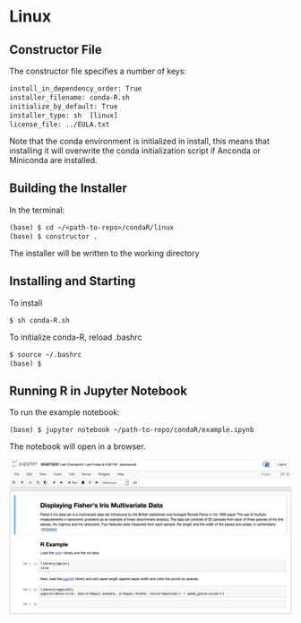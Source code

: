# Linux

## Constructor File

The constructor file specifies a number of keys:

```
install_in_dependency_order: True 
installer_filename: conda-R.sh 
initialize_by_default: True 
installer_type: sh  [linux] 
license_file: ../EULA.txt
```
Note that the conda environment is initialized in install, this means that installing it will overwrite the conda initialization script if Anconda or Miniconda are installed.

## Building the Installer

In the terminal:
```
(base) $ cd ~/<path-to-repo>/condaR/linux
(base) $ constructor .
```
The installer will be written to the working directory
## Installing and Starting

To install
```
$ sh conda-R.sh
```
To initialize conda-R, reload .bashrc
```
$ source ~/.bashrc
(base) $
```
## Running R in Jupyter Notebook
To run the example notebook:
```
(base) $ jupyter notebook ~/path-to-repo/condaR/example.ipynb
```
The notebook will open in a browser.

![](../image/notebook.png)